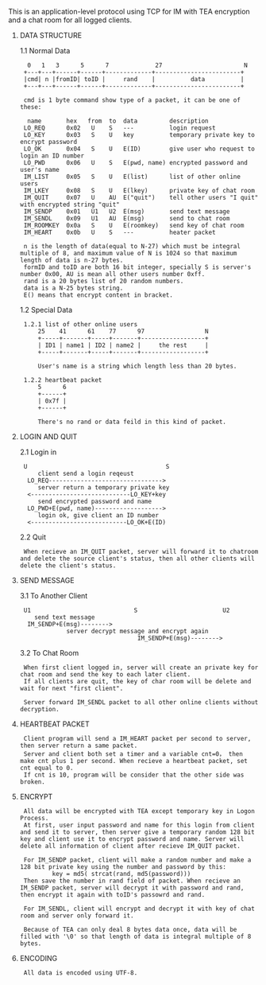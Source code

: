 This is an application-level protocol using TCP for IM with TEA encryption and a chat room for all logged clients.

1. DATA STRUCTURE
		
	1.1 Normal Data
  
	     0   1   3      5      7             27                       N
        +---+---+------+------+-------------+------------------------+
	    |cmd| n |fromID| toID |     rand    |          data          |
	    +---+---+------+------+-------------+------------------------+

        cmd is 1 byte command show type of a packet, it can be one of these:

         name       hex   from  to  data         description
        LO_REQ      0x02   U    S   ---          login request
        LO_KEY      0x03   S    U   key          temporary private key to encrypt password
        LO_OK       0x04   S    U   E(ID)        give user who request to login an ID number
        LO_PWD      0x06   U    S   E(pwd, name) encrypted password and user's name
        IM_LIST     0x05   S    U   E(list)      list of other online users
        IM_LKEY     0x08   S    U   E(lkey)      private key of chat room
        IM_QUIT     0x07   U    AU  E("quit")    tell other users "I quit" with encrypted string "quit"
        IM_SENDP    0x01   U1   U2  E(msg)       send text message
        IM_SENDL    0x09   U1   AU  E(msg)       send to chat room
        IM_ROOMKEY  0x0a   S    U   E(roomkey)   send key of chat room
        IM_HEART    0x0b   U    S   ---          heater packet

		n is the length of data(equal to N-27) which must be integral multiple of 8, and maximum value of N is 1024 so that maximum length of data is n-27 bytes.
		formID and toID are both 16 bit integer, specially S is server's number 0x00, AU is mean all other users number 0xff.
        rand is a 20 bytes list of 20 random numbers.
        data is a N-25 bytes string.
        E() means that encrypt content in bracket.
        
	1.2 Special Data

      	1.2.1 list of other online users
        	25    41      61    77      97                 N
        	+-----+-------+-----+-------+------------------+
            | ID1 | name1 | ID2 | name2 |     the rest     |
            +-----+-------+-----+-------+------------------+
            
            User's name is a string which length less than 20 bytes.
            
        1.2.2 heartbeat packet
        	5      6
            +------+
            | 0x7f |
            +------+
            
            There's no rand or data feild in this kind of packet.
        
2. LOGIN AND QUIT

	2.1 Login in

		U                                       S
            client send a login reqeust
         LO_REQ-------------------------------->
            server return a temporary private key 
         <----------------------------LO_KEY+key
            send encrypted password and name
         LO_PWD+E(pwd, name)------------------->
            login ok, give client an ID number
         <---------------------------LO_OK+E(ID)
         
	2.2 Quit

		When recieve an IM_QUIT packet, server will forward it to chatroom and delete the source client's status, then all other clients will delete the client's status.

3. SEND MESSAGE

	3.1 To Another Client

		U1                             S                        U2
           send text message
         IM_SENDP+E(msg)-------->
                    server decrypt message and encrypt again
                                        IM_SENDP+E(msg)-------->
		
	3.2 To Chat Room

		When first client logged in, server will create an private key for chat room and send the key to each later client.
        If all clients are quit, the key of char room will be delete and wait for next "first client".
        
        Server forward IM_SENDL packet to all other online clients without decryption.
        
4. HEARTBEAT PACKET

		Client program will send a IM_HEART packet per second to server, then server return a same packet.
        Server and client both set a timer and a variable cnt=0， then make cnt plus 1 per second. When recieve a heartbeat packet, set cnt equal to 0.
        If cnt is 10, program will be consider that the other side was broken.
        
5. ENCRYPT

		All data will be encrypted with TEA except temporary key in Logon Process.
        At first, user input password and name for this login from client and send it to server, then server give a temporary random 128 bit key and client use it to encrypt password and name. Server will delete all information of client after recieve IM_QUIT packet.
        
        For IM_SENDP packet, client will make a random number and make a 128 bit private key using the number and password by this:
                key = md5( strcat(rand, md5(password)))
        Then save the number in rand field of packet. When recieve an IM_SENDP packet, server will decrypt it with password and rand, then encrypt it again with toID's passowrd and rand.
        
        For IM_SENDL, client will encrypt and decrypt it with key of chat room and server only forward it.
        
        Because of TEA can only deal 8 bytes data once, data will be filled with '\0' so that length of data is integral multiple of 8 bytes.

6. ENCODING

		All data is encoded using UTF-8.
